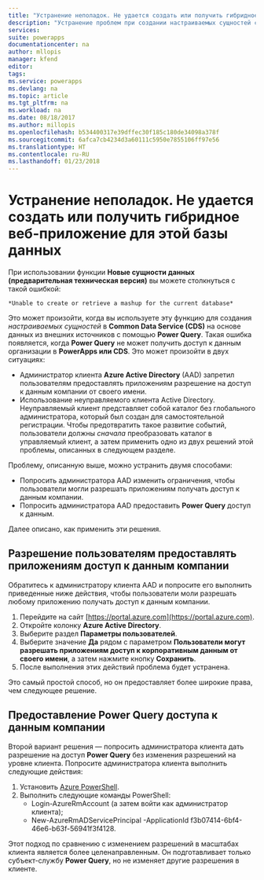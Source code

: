 ```yaml
---
title: "Устранение неполадок. Не удается создать или получить гибридное веб-приложение для этой базы данных | Документация Майкрософт"
description: "Устранение проблем при создании настраиваемых сущностей с помощью CDS и Power Query путем изменения ограничений администратора AAD."
services: 
suite: powerapps
documentationcenter: na
author: mllopis
manager: kfend
editor: 
tags: 
ms.service: powerapps
ms.devlang: na
ms.topic: article
ms.tgt_pltfrm: na
ms.workload: na
ms.date: 08/18/2017
ms.author: millopis
ms.openlocfilehash: b534400317e39dffec30f185c180de34098a378f
ms.sourcegitcommit: 6afca7cb4234d3a60111c5950e7855106ff97e56
ms.translationtype: HT
ms.contentlocale: ru-RU
ms.lasthandoff: 01/23/2018
---
```

# <a name="troubleshooting---unable-to-create-or-retrieve-a-mashup-for-this-database"></a>Устранение неполадок. Не удается создать или получить гибридное веб-приложение для этой базы данных
При использовании функции **Новые сущности данных (предварительная техническая версия)** вы можете столкнуться с такой ошибкой:

    *Unable to create or retrieve a mashup for the current database*

Это может произойти, когда вы используете эту функцию для создания *настраиваемых сущностей* в **Common Data Service (CDS)** на основе данных из внешних источников с помощью **Power Query**. Такая ошибка появляется, когда **Power Query** не может получить доступ к данным организации в **PowerApps или CDS**. Это может произойти в двух ситуациях:

* Администратор клиента **Azure Active Directory** (AAD) запретил пользователям предоставлять приложениям разрешение на доступ к данным компании от своего имени.
* Использование неуправляемого клиента Active Directory. Неуправляемый клиент представляет собой каталог без глобального администратора, который был создан для самостоятельной регистрации. Чтобы предотвратить такое развитие событий, пользователи должны *сначала* преобразовать каталог в управляемый клиент, а затем применить одно из двух решений этой проблемы, описанных в следующем разделе.

Проблему, описанную выше, можно устранить двумя способами:

* Попросить администратора AAD изменить ограничения, чтобы пользователи могли разрешать приложениям получать доступ к данным компании.
* Попросить администратора AAD предоставить **Power Query** доступ к данным.

Далее описано, как применить эти решения.

## <a name="allowing-users-to-give-apps-consent-to-access-company-data"></a>Разрешение пользователям предоставлять приложениям доступ к данным компании

Обратитесь к администратору клиента AAD и попросите его выполнить приведенные ниже действия, чтобы пользователи моли разрешать любому приложению получать доступ к данным компании.

1. Перейдите на сайт [https://portal.azure.com](https://portal.azure.com).
2. Откройте колонку **Azure Active Directory**.
3. Выберите раздел **Параметры пользователей**.
4. Выберите значение **Да** рядом с параметром **Пользователи могут разрешать приложениям доступ к корпоративным данным от своего имени**, а затем нажмите кнопку **Сохранить**.
5. После выполнения этих действий проблема будет устранена.

Это самый простой способ, но он предоставляет более широкие права, чем следующее решение.

## <a name="allowing-power-query-to-access-company-data"></a>Предоставление Power Query доступа к данным компании
Второй вариант решения — попросить администратора клиента дать разрешение на доступ **Power Query** без изменения разрешений на уровне клиента. Попросите администратора клиента выполнить следующие действия:

1. Установить [Azure PowerShell](https://docs.microsoft.com/powershell/azure/install-azurerm-ps).
2. Выполнить следующие команды PowerShell:
   * Login-AzureRmAccount (а затем войти как администратор клиента);
   * New-AzureRmADServicePrincipal -ApplicationId f3b07414-6bf4-46e6-b63f-56941f3f4128.

Этот подход по сравнению с изменением разрешений в масштабах клиента является более целенаправленным. Он подготавливает только субъект-службу **Power Query**, но не изменяет другие разрешения в клиенте.

